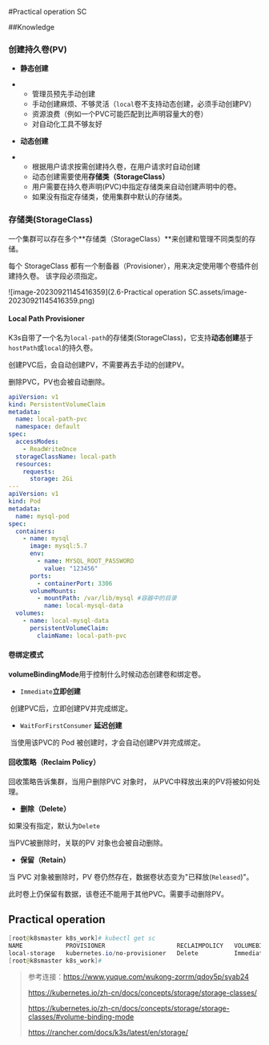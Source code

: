 #Practical operation SC

##Knowledge

### 创建持久卷(PV)

- **静态创建**

- - 管理员预先手动创建
  - 手动创建麻烦、不够灵活（`local`卷不支持动态创建，必须手动创建PV）
  - 资源浪费（例如一个PVC可能匹配到比声明容量大的卷）
  - 对自动化工具不够友好

- **动态创建**

- - 根据用户请求按需创建持久卷，在用户请求时自动创建
  - 动态创建需要使用**存储类（StorageClass）**
  - 用户需要在持久卷声明(PVC)中指定存储类来自动创建声明中的卷。
  - 如果没有指定存储类，使用集群中默认的存储类。

### 存储类(StorageClass)

一个集群可以存在多个**存储类（StorageClass）**来创建和管理不同类型的存储。

每个 StorageClass 都有一个制备器（Provisioner），用来决定使用哪个卷插件创建持久卷。 该字段必须指定。

![image-20230921145416359](2.6-Practical operation SC.assets/image-20230921145416359.png)

#### Local Path Provisioner

K3s自带了一个名为`local-path`的存储类(StorageClass)，它支持**动态创建**基于`hostPath`或`local`的持久卷。

创建PVC后，会自动创建PV，不需要再去手动的创建PV。

删除PVC，PV也会被自动删除。

```yaml
apiVersion: v1
kind: PersistentVolumeClaim
metadata:
  name: local-path-pvc
  namespace: default
spec:
  accessModes:
    - ReadWriteOnce
  storageClassName: local-path
  resources:
    requests:
      storage: 2Gi
---
apiVersion: v1
kind: Pod
metadata:
  name: mysql-pod
spec:
  containers:
    - name: mysql
      image: mysql:5.7
      env:
        - name: MYSQL_ROOT_PASSWORD
          value: "123456"
      ports:
        - containerPort: 3306
      volumeMounts:
        - mountPath: /var/lib/mysql #容器中的目录
          name: local-mysql-data
  volumes:
    - name: local-mysql-data
      persistentVolumeClaim:
        claimName: local-path-pvc
```

#### 卷绑定模式

**volumeBindingMode**用于控制什么时候动态创建卷和绑定卷。

- `Immediate`**立即创建**

​         创建PVC后，立即创建PV并完成绑定。

- `WaitForFirstConsumer` **延迟创建**

​         当使用该PVC的 Pod 被创建时，才会自动创建PV并完成绑定。

#### 回收策略（Reclaim Policy）

回收策略告诉集群，当用户删除PVC 对象时， 从PVC中释放出来的PV将被如何处理。

- **删除（Delete）**

如果没有指定，默认为`Delete`

当PVC被删除时，关联的PV 对象也会被自动删除。

- **保留（Retain）**

当 PVC 对象被删除时，PV 卷仍然存在，数据卷状态变为"已释放(`Released`)"。 

此时卷上仍保留有数据，该卷还不能用于其他PVC。需要手动删除PV。

## Practical operation

```powershell
[root@k8smaster k8s_work]# kubectl get sc
NAME            PROVISIONER                    RECLAIMPOLICY   VOLUMEBINDINGMODE   ALLOWVOLUMEEXPANSION   AGE
local-storage   kubernetes.io/no-provisioner   Delete          Immediate           false                  38m
[root@k8smaster k8s_work]# 

```



> 参考连接：https://www.yuque.com/wukong-zorrm/qdoy5p/syab24
>
> https://kubernetes.io/zh-cn/docs/concepts/storage/storage-classes/
>
> https://kubernetes.io/zh-cn/docs/concepts/storage/storage-classes/#volume-binding-mode
>
> https://rancher.com/docs/k3s/latest/en/storage/

